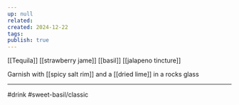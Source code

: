 ```yaml
---
up: null
related: 
created: 2024-12-22
tags: 
publish: true
---
```


[[Tequila]]
[[strawberry jame]]
[[basil]]
[[jalapeno tincture]]

Garnish with [[spicy salt rim]] and a [[dried lime]] in a rocks glass


---
#drink
#sweet-basil/classic 